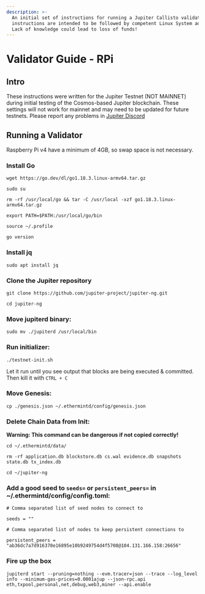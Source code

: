 ```yaml
---
description: >-
  An initial set of instructions for running a Jupiter Callisto validator. These
  instructions are intended to be followed by competent Linux System admins.
  Lack of knowledge could lead to loss of funds!
---
```


# Validator Guide - RPi

## Intro

These instructions were written for the Jupiter Testnet (NOT MAINNET) during initial testing of the Cosmos-based Jupiter blockchain. These settings will not work for mainnet and may need to be updated for future testnets. Please report any problems in [Jupiter Discord](https://discord.gg/CdXfUEBDBh)

## Running a Validator

Raspberry Pi v4 have a minimum of 4GB, so swap space is not necessary.

### Install Go

`wget https://go.dev/dl/go1.18.3.linux-armv64.tar.gz`

`sudo su`

`rm -rf /usr/local/go && tar -C /usr/local -xzf go1.18.3.linux-armv64.tar.gz`

`export PATH=$PATH:/usr/local/go/bin`

`source ~/.profile`

`go version`

### Install jq

`sudo apt install jq`

### Clone the Jupiter repository

`git clone https://github.com/jupiter-project/jupiter-ng.git`

`cd jupiter-ng`

### Move jupiterd binary:

`sudo mv ./jupiterd /usr/local/bin`

### Run initializer:

`./testnet-init.sh`

Let it run until you see output that blocks are being executed & committed. Then kill it with `CTRL + C`

### Move Genesis:

`cp ./genesis.json ~/.ethermintd/config/genesis.json`

### Delete Chain Data from Init:

**Warning: This command can be dangerous if not copied correctly!**

`cd ~/.ethermintd/data/`

`rm -rf application.db blockstore.db cs.wal evidence.db snapshots state.db tx_index.db`

`cd ~/jupiter-ng`

### Add a good seed to `seeds=` or `persistent_peers=` in \~/.ethermintd/config/config.toml:

```
# Comma separated list of seed nodes to connect to

seeds = ""

# Comma separated list of nodes to keep persistent connections to

persistent_peers = "ab36dc7a7d916370e16895e10b9249754d4f5708@104.131.166.158:26656"
```

### Fire up the box

`jupiterd start --pruning=nothing --evm.tracer=json --trace --log_level info --minimum-gas-prices=0.0001ajup --json-rpc.api eth,txpool,personal,net,debug,web3,miner --api.enable`
